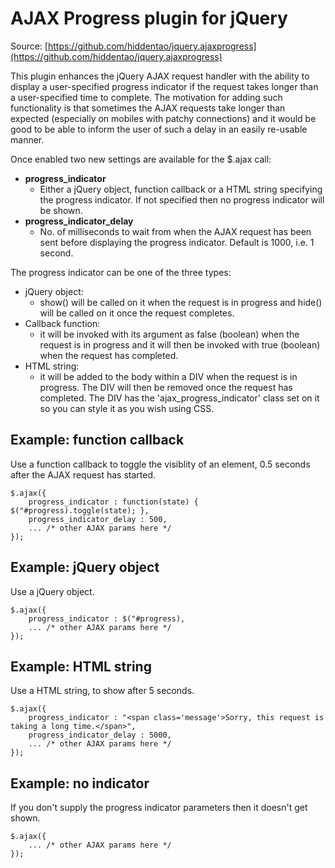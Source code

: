 # AJAX Progress plugin for jQuery #

Source: [https://github.com/hiddentao/jquery.ajaxprogress](https://github.com/hiddentao/jquery.ajaxprogress)

This plugin enhances the jQuery AJAX request handler with the ability to display a user-specified progress indicator if the request takes longer
than a user-specified time to complete. The motivation for adding such functionality is that sometimes the AJAX requests take longer than
expected (especially on mobiles with patchy connections) and it would be good to be able to inform the user of such a delay in an
easily re-usable manner.


Once enabled two new settings are available for the $.ajax call:

 * **progress_indicator**
   * Either a jQuery object, function callback or a HTML string specifying the progress indicator. If not specified then no progress indicator will be shown.
 * **progress_indicator_delay**
   * No. of milliseconds to wait from when the AJAX request has been sent before displaying the progress indicator. Default is 1000, i.e. 1 second.

The progress indicator can be one of the three types:

 * jQuery object:
   * show() will be called on it when the request is in progress and hide() will be called on it once the request completes.
 * Callback function:
   * it will be invoked with its argument as false (boolean) when the request is in progress and it will then be invoked with true (boolean) when the request has completed.
 * HTML string:
   * it will be added to the body within a DIV when the request is in progress. The DIV will then be removed once the request has completed. The DIV has the 'ajax_progress_indicator' class set on it so you can style it as you wish using CSS.

## Example: function callback ##

Use a function callback to toggle the visiblity of an element, 0.5 seconds after the AJAX request has started.

    $.ajax({
        progress_indicator : function(state) { $("#progress).toggle(state); },
        progress_indicator_delay : 500,
        ... /* other AJAX params here */
    });

## Example: jQuery object  ##

Use a jQuery object.

    $.ajax({
        progress_indicator : $("#progress),
        ... /* other AJAX params here */
    });

## Example: HTML string ##

Use a HTML string, to show after 5 seconds.

    $.ajax({
        progress_indicator : "<span class='message'>Sorry, this request is taking a long time.</span>",
        progress_indicator_delay : 5000,
        ... /* other AJAX params here */
    });


## Example: no indicator ##

If you don't supply the progress indicator parameters then it doesn't get shown.

    $.ajax({
        ... /* other AJAX params here */
    });
